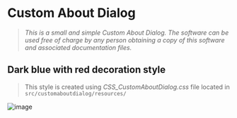 # Custom About Dialog

> *This is a small and simple Custom About Dialog. The software can be used free of charge by any person obtaining a copy of this software and associated documentation files.*

## Dark blue with red decoration style
> This style is created using *CSS_CustomAboutDialog.css* file located in `src/customaboutdialog/resources/`

![image](https://user-images.githubusercontent.com/16362429/38081456-ca1d17b0-334c-11e8-9a66-ca795a4599e9.png)
